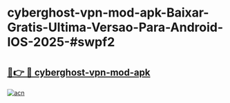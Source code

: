 # cyberghost-vpn-mod-apk-Baixar-Gratis-Ultima-Versao-Para-Android-IOS-2025-#swpf2

# <h2><a href="https://ainizakaria.my?title=cyberghost-vpn-mod-apk&ref=25M">🔗👉 🔴 cyberghost-vpn-mod-apk</a></h2>

[![acn](https://github.com/user-attachments/assets/0f9c940e-d8b0-45ae-aac7-cd30a18b3e1c)](https://ainizakaria.my?title=cyberghost-vpn-mod-apk&ref=25M)

